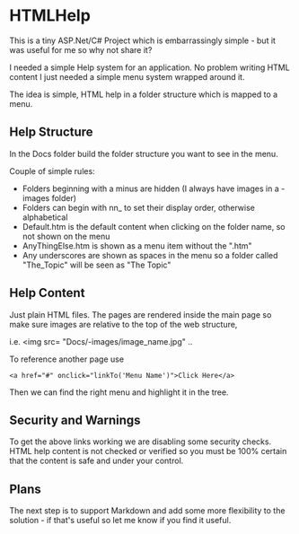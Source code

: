 # HTMLHelp

This is a tiny ASP.Net/C# Project which is embarrassingly simple - but it was useful for me so why not share it?

I needed a simple Help system for an application.  No problem writing HTML content I just needed a simple menu system wrapped around it.

The idea is simple, HTML help in a folder structure which is mapped to a menu.

## Help Structure

In the Docs folder build the folder structure you want to see in the menu.  

Couple of simple rules:
* Folders beginning with a minus are hidden (I always have images in a -images folder)
* Folders can begin with nn_ to set their display order, otherwise alphabetical
* Default.htm is the default content when clicking on the folder name, so not shown on the menu
* AnyThingElse.htm is shown as a menu item without the ".htm"
* Any underscores are shown as spaces in the menu so a folder called "The_Topic" will be seen as "The Topic"

## Help Content

Just plain HTML files.  The pages are rendered inside the main page so make sure images are relative to the top of the web structure, 

i.e.
    <img src= "Docs/-images/image_name.jpg" ..

To reference another page use

    <a href="#" onclick="linkTo('Menu Name')">Click Here</a>

Then we can find the right menu and highlight it in the tree.

## Security and Warnings

To get the above links working we are disabling some security checks.  HTML help content is not checked or verified so you must be 100% certain that the content is safe and under your control.   

## Plans

The next step is to support Markdown and add some more flexibility to the solution - if that's useful so let me know if you find it useful.




